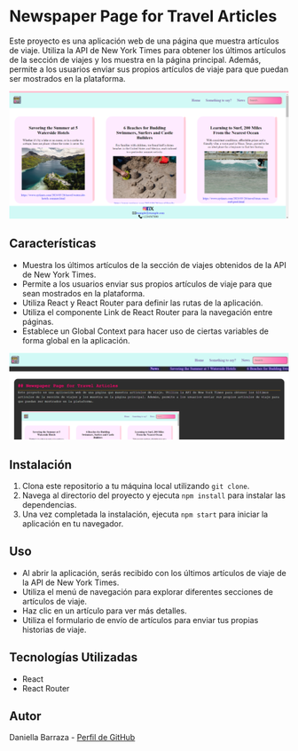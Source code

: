 # Newspaper Page for Travel Articles

Este proyecto es una aplicación web de una página que muestra artículos de viaje. Utiliza la API de New York Times para obtener los últimos artículos de la sección de viajes y los muestra en la página principal. Además, permite a los usuarios enviar sus propios artículos de viaje para que puedan ser mostrados en la plataforma.

<img src="./Ejercicio-news/src/assets/image1.png" alt="screenshot" />

## Características

-   Muestra los últimos artículos de la sección de viajes obtenidos de la API de New York Times.
-   Permite a los usuarios enviar sus propios artículos de viaje para que sean mostrados en la plataforma.
-   Utiliza React y React Router para definir las rutas de la aplicación.
-   Utiliza el componente Link de React Router para la navegación entre páginas.
-   Establece un Global Context para hacer uso de ciertas variables de forma global en la aplicación.

<img src="./Ejercicio-news/src/assets/image.png" alt="screenshot" />

## Instalación

1. Clona este repositorio a tu máquina local utilizando `git clone`.
2. Navega al directorio del proyecto y ejecuta `npm install` para instalar las dependencias.
3. Una vez completada la instalación, ejecuta `npm start` para iniciar la aplicación en tu navegador.

## Uso

-   Al abrir la aplicación, serás recibido con los últimos artículos de viaje de la API de New York Times.
-   Utiliza el menú de navegación para explorar diferentes secciones de artículos de viaje.
-   Haz clic en un artículo para ver más detalles.
-   Utiliza el formulario de envío de artículos para enviar tus propias historias de viaje.

## Tecnologías Utilizadas

-   React
-   React Router

## Autor

Daniella Barraza - [Perfil de GitHub](https://github.com/DaniellaBarraza125)
